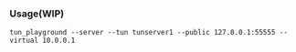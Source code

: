 ### Usage(WIP)

`tun_playground --server --tun tunserver1 --public 127.0.0.1:55555 --virtual 10.0.0.1`
